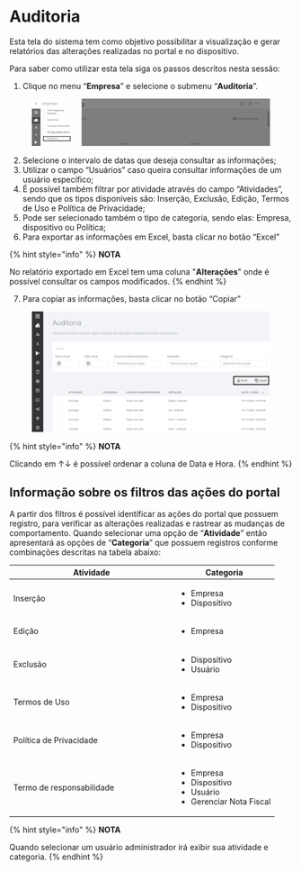 # Auditoria

Esta tela do sistema tem como objetivo possibilitar a visualização e gerar relatórios das alterações realizadas no portal e no dispositivo.

Para saber como utilizar esta tela siga os passos descritos nesta sessão:

1. Clique no menu “**Empresa**” e selecione o submenu “**Auditoria**”.

<figure><img src="../../.gitbook/assets/image.png" alt=""><figcaption></figcaption></figure>

2. Selecione o intervalo de datas que deseja consultar as informações;
3. Utilizar o campo “Usuários” caso queira consultar informações de um usuário específico;
4. É possível também filtrar por atividade através do campo “Atividades”, sendo que os tipos disponíveis são: Inserção, Exclusão, Edição, Termos de Uso e Política de Privacidade;
5. Pode ser selecionado também o tipo de categoria, sendo elas: Empresa, dispositivo ou Política;
6. Para exportar as informações em Excel, basta clicar no botão “Excel”

{% hint style="info" %}
**NOTA**

No relatório exportado em Excel tem uma coluna "**Alterações**" onde é possível consultar os campos modificados.
{% endhint %}

7. Para copiar as informações, basta clicar no botão “Copiar”

<figure><img src="../../.gitbook/assets/image (1).png" alt=""><figcaption></figcaption></figure>

{% hint style="info" %}
**NOTA**

Clicando em ↑↓ é possível ordenar a coluna de Data e Hora.
{% endhint %}

## **Informação sobre os filtros das ações do portal**

A partir dos filtros é possível identificar as ações do portal que possuem registro, para verificar as alterações realizadas e rastrear as mudanças de comportamento. Quando selecionar uma opção de “**Atividade**” então apresentará as opções de “**Categoria**” que possuem registros conforme combinações descritas na tabela abaixo:

<table><thead><tr><th width="278.5">Atividade</th><th>Categoria</th></tr></thead><tbody><tr><td>Inserção</td><td><ul><li>Empresa</li><li>Dispositivo</li></ul></td></tr><tr><td>Edição</td><td><ul><li>Empresa</li></ul></td></tr><tr><td>Exclusão</td><td><ul><li>Dispositivo</li><li>Usuário</li></ul></td></tr><tr><td>Termos de Uso</td><td><ul><li>Empresa</li><li>Dispositivo</li></ul></td></tr><tr><td>Política de Privacidade</td><td><ul><li>Empresa</li><li>Dispositivo</li></ul></td></tr><tr><td>Termo de responsabilidade</td><td><ul><li>Empresa</li><li>Dispositivo</li><li>Usuário</li><li>Gerenciar Nota Fiscal</li></ul></td></tr></tbody></table>

{% hint style="info" %}
**NOTA**

Quando selecionar um usuário administrador irá exibir sua atividade e categoria.
{% endhint %}
